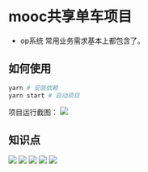 # mooc共享单车项目
* op系统 常用业务需求基本上都包含了。
## 如何使用
```bash
yarn # 安装依赖
yarn start # 启动项目
```
项目运行截图： 
![](http://images.hfuusec.cn/19-3-15/21983999.jpg)

## 知识点
![](http://images.hfuusec.cn/19-3-15/2505668.jpg)
![](http://images.hfuusec.cn/19-3-15/38642897.jpg)
![](http://images.hfuusec.cn/19-3-15/89989527.jpg)
![](http://images.hfuusec.cn/19-3-15/27539890.jpg)
![](http://images.hfuusec.cn/19-3-15/83322619.jpg)
